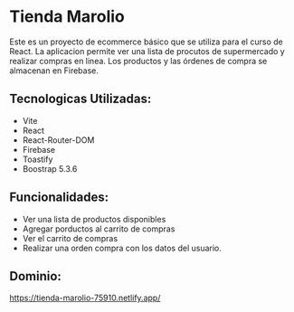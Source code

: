 # Tienda Marolio
Este es un proyecto de ecommerce básico que se utiliza para el curso de React. La aplicacion permite ver una lista de procutos de supermercado y realizar compras en linea. Los productos y las órdenes de compra se almacenan en Firebase.

## Tecnologicas Utilizadas:
- Vite
- React
- React-Router-DOM
- Firebase
- Toastify
- Boostrap 5.3.6

## Funcionalidades:
- Ver una lista de productos disponibles
- Agregar porductos al carrito de compras
- Ver el carrito de compras
- Realizar una orden compra con los datos del usuario.


## Dominio: 
https://tienda-marolio-75910.netlify.app/
